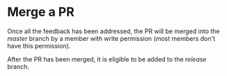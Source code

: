 # Merge a PR

Once all the feedback has been addressed, the PR will be merged into the *master* branch by a member with write permission (most members don't have this permission).

After the PR has been merged, it is eligible to be added to the *release* branch.